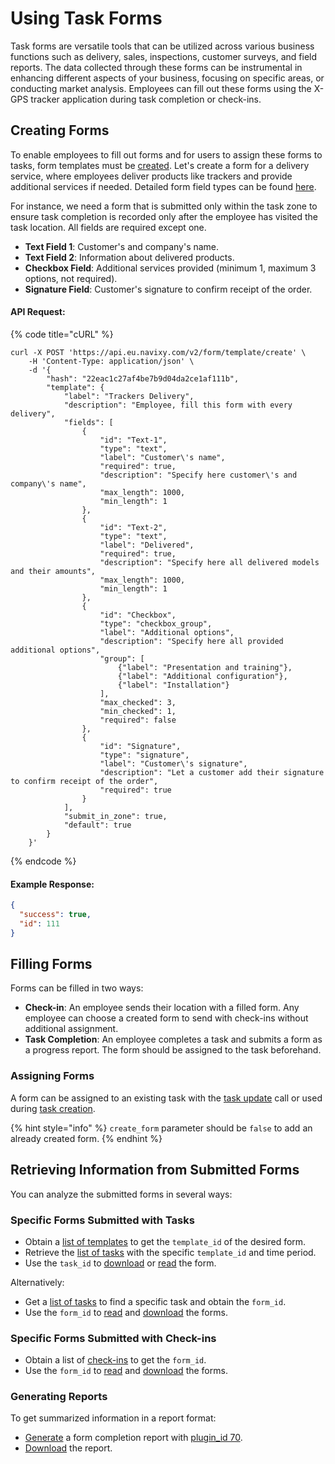 # Using Task Forms

Task forms are versatile tools that can be utilized across various business functions such as delivery, sales, inspections, customer surveys, and field reports. The data collected through these forms can be instrumental in enhancing different aspects of your business, focusing on specific areas, or conducting market analysis. Employees can fill out these forms using the X-GPS tracker application during task completion or check-ins.

## Creating Forms

To enable employees to fill out forms and for users to assign these forms to tasks, form templates must be [created](../../resources/field-service/form/template.md#create). Let's create a form for a delivery service, where employees deliver products like trackers and provide additional services if needed. Detailed form field types can be found [here](../../resources/field-service/form/field-types.md).

For instance, we need a form that is submitted only within the task zone to ensure task completion is recorded only after the employee has visited the task location. All fields are required except one.

* **Text Field 1**: Customer's and company's name.
* **Text Field 2**: Information about delivered products.
* **Checkbox Field**: Additional services provided (minimum 1, maximum 3 options, not required).
* **Signature Field**: Customer's signature to confirm receipt of the order.

#### API Request:

{% code title="cURL" %}
```shell
curl -X POST 'https://api.eu.navixy.com/v2/form/template/create' \
    -H 'Content-Type: application/json' \
    -d '{
        "hash": "22eac1c27af4be7b9d04da2ce1af111b",
        "template": {
            "label": "Trackers Delivery",
            "description": "Employee, fill this form with every delivery",
            "fields": [
                {
                    "id": "Text-1",
                    "type": "text",
                    "label": "Customer\'s name",
                    "required": true,
                    "description": "Specify here customer\'s and company\'s name",
                    "max_length": 1000,
                    "min_length": 1
                },
                {
                    "id": "Text-2",
                    "type": "text",
                    "label": "Delivered",
                    "required": true,
                    "description": "Specify here all delivered models and their amounts",
                    "max_length": 1000,
                    "min_length": 1
                },
                {
                    "id": "Checkbox",
                    "type": "checkbox_group",
                    "label": "Additional options",
                    "description": "Specify here all provided additional options",
                    "group": [
                        {"label": "Presentation and training"},
                        {"label": "Additional configuration"},
                        {"label": "Installation"}
                    ],
                    "max_checked": 3,
                    "min_checked": 1,
                    "required": false
                },
                {
                    "id": "Signature",
                    "type": "signature",
                    "label": "Customer\'s signature",
                    "description": "Let a customer add their signature to confirm receipt of the order",
                    "required": true
                }
            ],
            "submit_in_zone": true,
            "default": true
        }
    }'
```
{% endcode %}

#### Example Response:

```json
{
  "success": true,
  "id": 111
}
```

## Filling Forms

Forms can be filled in two ways:

* **Check-in**: An employee sends their location with a filled form. Any employee can choose a created form to send with check-ins without additional assignment.
* **Task Completion**: An employee completes a task and submits a form as a progress report. The form should be assigned to the task beforehand.

### Assigning Forms

A form can be assigned to an existing task with the [task update](../../resources/field-service/task/#update) call or used during [task creation](../../resources/field-service/task/#create).

{% hint style="info" %}
`create_form` parameter should be `false` to add an already created form.
{% endhint %}

## Retrieving Information from Submitted Forms

You can analyze the submitted forms in several ways:

### Specific Forms Submitted with Tasks

* Obtain a [list of templates](../../resources/field-service/form/template.md#list) to get the `template_id` of the desired form.
* Retrieve the [list of tasks](../../resources/field-service/task/form/index.md#list) with the specific `template_id` and time period.
* Use the `task_id` to [download](../../resources/field-service/task/form/index.md#download) or [read](../../resources/field-service/task/form/index.md#read) the form.

Alternatively:

* Get a [list of tasks](../../resources/field-service/task/#list) to find a specific task and obtain the `form_id`.
* Use the `form_id` to [read](../../resources/field-service/task/form/index.md#read) and [download](../../resources/field-service/task/form/index.md#download) the forms.

### Specific Forms Submitted with Check-ins

* Obtain a list of [check-ins](../../resources/field-service/checkin.md#list) to get the `form_id`.
* Use the `form_id` to [read](../../resources/field-service/task/form/index.md#read) and [download](../../resources/field-service/task/form/index.md#download) the forms.

### Generating Reports

To get summarized information in a report format:

* [Generate](../../resources/commons/report/report_tracker.md#generate) a form completion report with [plugin\_id 70](../../resources/commons/plugin/report_plugins.md#form-completion-statistics-report).
* [Download](../../resources/commons/report/report_tracker.md#download) the report.
